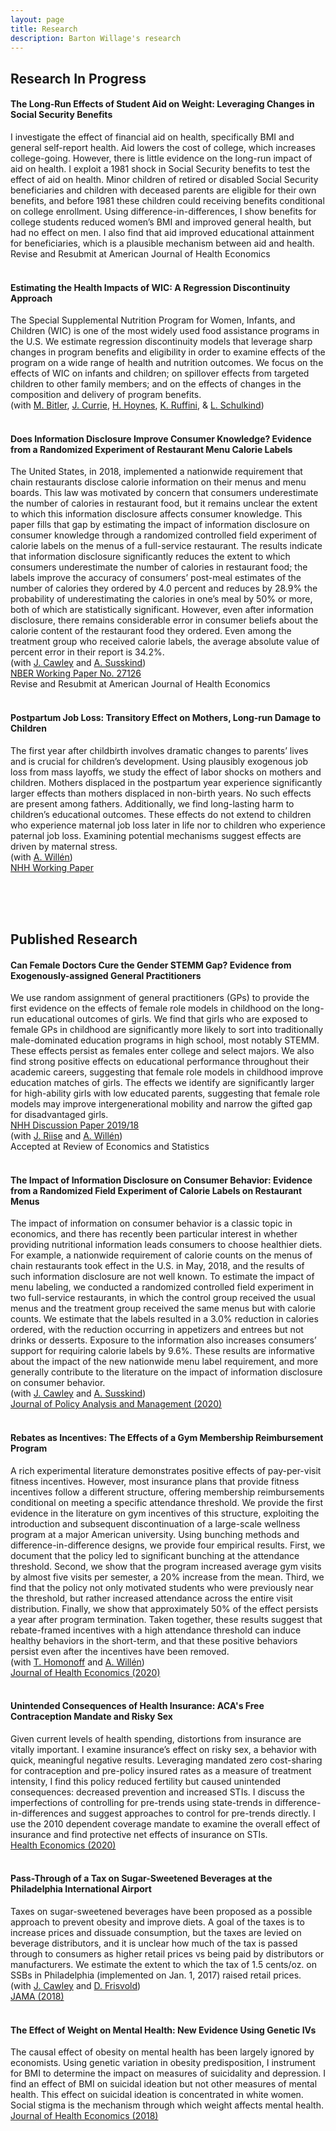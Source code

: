 ```yaml
---
layout: page
title: Research
description: Barton Willage's research
---
```



## Research In Progress

#### The Long-Run Effects of Student Aid on Weight: Leveraging Changes in Social Security Benefits
I investigate the effect of financial aid on health, specifically BMI and general self-report health. Aid lowers the cost of college, which increases college-going. However, there is little evidence on the long-run impact of aid on health. I exploit a 1981 shock in Social Security benefits to test the effect of aid on health. Minor children of retired or disabled Social Security beneficiaries and children with deceased parents are eligible for their own benefits, and before 1981 these children could receiving benefits conditional on college enrollment. Using difference-in-differences, I show benefits for college students reduced women’s BMI and improved general health, but had no effect on men. I also find that aid improved educational attainment for beneficiaries, which is a plausible mechanism between aid and health.<br>
Revise and Resubmit at American Journal of Health Economics
<br><br>

#### Estimating the Health Impacts of WIC: A Regression Discontinuity Approach
The Special Supplemental Nutrition Program for Women, Infants, and Children (WIC) is one of the most widely used food assistance programs in the U.S. We estimate regression discontinuity models that leverage sharp changes in program benefits and eligibility in order to examine effects of the program on a wide range of health and nutrition outcomes. We focus on the effects of WIC on infants and children; on spillover effects from targeted children to other family members; and on the effects of changes in the composition and delivery of program benefits.<br>
(with [M. Bitler](https://sites.google.com/site/mbitler), [J. Currie](https://scholar.princeton.edu/jcurrie/home), [H. Hoynes](https://gspp.berkeley.edu/directories/faculty/hilary-hoynes), [K. Ruffini](https://sites.google.com/view/kristaruffini/), & [L. Schulkind](http://lisaschulkind.weebly.com/))
<br><br>

#### Does Information Disclosure Improve Consumer Knowledge? Evidence from a Randomized Experiment of Restaurant Menu Calorie Labels
The United States, in 2018, implemented a nationwide requirement that chain restaurants disclose calorie information on their menus and menu boards. This law was motivated by concern that consumers underestimate the number of calories in restaurant food, but it remains unclear the extent to which this information disclosure affects consumer knowledge. This paper fills that gap by estimating the impact of information disclosure on consumer knowledge through a randomized controlled field experiment of calorie labels on the menus of a full-service restaurant. The results indicate that information disclosure significantly reduces the extent to which consumers underestimate the number of calories in restaurant food; the labels improve the accuracy of consumers’ post-meal estimates of the number of calories they ordered by 4.0 percent and reduces by 28.9% the probability of underestimating the calories in one’s meal by 50% or more, both of which are statistically significant. However, even after information disclosure, there remains considerable error in consumer beliefs about the calorie content of the restaurant food they ordered. Even among the treatment group who received calorie labels, the average absolute value of percent error in their report is 34.2%.<br>
(with [J. Cawley](https://www.human.cornell.edu/people/jhc38) and [A. Susskind](https://sha.cornell.edu/faculty-research/faculty/ams76))<br>
<a href="http://www.nber.org/papers/w27126">NBER Working Paper No. 27126 </a><br>
Revise and Resubmit at American Journal of Health Economics
<br><br>

#### Postpartum Job Loss: Transitory Effect on Mothers, Long-run Damage to Children
The first year after childbirth involves dramatic changes to parents’ lives and is crucial for children’s development. Using plausibly exogenous job loss from mass layoffs, we study the effect of labor shocks on mothers and children. Mothers displaced in the postpartum year experience significantly larger effects than mothers displaced in non-birth years. No such effects are present among fathers. Additionally, we find long-lasting harm to children’s educational outcomes. These effects do not extend to children who experience maternal job loss later in life nor to children who experience paternal job loss. Examining potential mechanisms suggest effects are driven by maternal stress.  
(with [A. Willén](https://www.alexanderwillen.com/))<br>
[NHH Working Paper](https://openaccess.nhh.no/nhh-xmlui/bitstream/handle/11250/2688961/DP%2022.pdf?sequence=1&isAllowed=y)
<br><br>


<br><br>
## Published Research

#### Can Female Doctors Cure the Gender STEMM Gap? Evidence from Exogenously-assigned General Practitioners
We use random assignment of general practitioners (GPs) to provide the first evidence on the effects of female role models in childhood on the long-run educational outcomes of girls. We find that girls who are exposed to female GPs in childhood are significantly more likely to sort into traditionally male-dominated education programs in high school, most notably STEMM. These effects persist as females enter college and select majors. We also find strong positive effects on educational performance throughout their academic careers, suggesting that female role models in childhood improve education matches of girls. The effects we identify are significantly larger for high-ability girls with low educated parents, suggesting that female role models may improve intergenerational mobility and narrow the gifted gap for disadvantaged girls. <br>
<a href="https://openaccess.nhh.no/nhh-xmlui/bitstream/handle/11250/2621215/DP%2018.pdf?sequence=1&isAllowed=yba">NHH Discussion Paper 2019/18 </a><br>
(with [J. Riise](https://sites.google.com/site/julieriisecv/) and [A. Willén](https://www.alexanderwillen.com/))<br>
Accepted at Review of Economics and Statistics<br><br>


#### The Impact of Information Disclosure on Consumer Behavior: Evidence from a Randomized Field Experiment of Calorie Labels on Restaurant Menus
The impact of information on consumer behavior is a classic topic in economics, and there has recently been particular interest in whether providing nutritional information leads consumers to choose healthier diets. For example, a nationwide requirement of calorie counts on the menus of chain restaurants took effect in the U.S. in May, 2018, and the results of such information disclosure are not well known. To estimate the impact of menu labeling, we conducted a randomized controlled field experiment in two full-service restaurants, in which the control group received the usual menus and the treatment group received the same menus but with calorie counts. We estimate that the labels resulted in a 3.0% reduction in calories ordered, with the reduction occurring in appetizers and entrees but not drinks or desserts. Exposure to the information also increases consumers’ support for requiring calorie labels by 9.6%. These results are informative about the impact of the new nationwide menu label requirement, and more generally contribute to the literature on the impact of information disclosure on consumer behavior. <br>
(with [J. Cawley](https://www.human.cornell.edu/people/jhc38) and [A. Susskind](https://sha.cornell.edu/faculty-research/faculty/ams76))<br>
[Journal of Policy Analysis and Management (2020)](https://onlinelibrary.wiley.com/doi/10.1002/pam.22219)
<br><br>


#### Rebates as Incentives: The Effects of a Gym Membership Reimbursement Program
A rich experimental literature demonstrates positive effects of pay-per-visit fitness incentives. However, most insurance plans that provide fitness incentives follow a different structure, offering membership reimbursements conditional on meeting a specific attendance threshold. We provide the first evidence in the literature on gym incentives of this structure, exploiting the introduction and subsequent discontinuation of a large-scale wellness program at a major American university. Using bunching methods and difference-in-difference designs, we provide four empirical results. First, we document that the policy led to significant bunching at the attendance threshold. Second, we show that the program increased average gym visits by almost five visits per semester, a 20% increase from the mean. Third, we find that the policy not only motivated students who were previously near the threshold, but rather increased attendance across the entire visit distribution. Finally, we show that approximately 50% of the effect persists a year after program termination. Taken together, these results suggest that rebate-framed incentives with a high attendance threshold can induce healthy behaviors in the short-term, and that these positive behaviors persist even after the incentives have been removed.<br>
(with [T. Homonoff](https://wagner.nyu.edu/community/faculty/tatiana-homonoff) and [A. Willén](https://www.alexanderwillen.com/))<br>
[Journal of Health Economics (2020)](https://www.sciencedirect.com/science/article/pii/S0167629619310367)
<br><br>


#### Unintended Consequences of Health Insurance: ACA's Free Contraception Mandate and Risky Sex
Given current levels of health spending, distortions from insurance are vitally important. I examine insurance’s effect on risky sex, a behavior with quick, meaningful negative results. Leveraging mandated zero cost-sharing for contraception and pre-policy insured rates as a measure of treatment intensity, I find this policy reduced fertility but caused unintended consequences: decreased prevention and increased STIs. I discuss the imperfections of controlling for pre-trends using state-trends in difference-in-differences and suggest approaches to control for pre-trends directly. I use the 2010 dependent coverage mandate to examine the overall effect of insurance and find protective net effects of insurance on STIs.<br>
[Health Economics (2020)](https://onlinelibrary.wiley.com/doi/full/10.1002/hec.3967?af=R)
<br><br>


#### Pass-Through of a Tax on Sugar-Sweetened Beverages at the Philadelphia International Airport
Taxes on sugar-sweetened beverages have been proposed as a possible approach to prevent obesity and improve diets. A goal of the taxes is to increase prices and dissuade consumption, but the taxes are levied on beverage distributors, and it is unclear how much of the tax is passed through to consumers as higher retail prices vs being paid by distributors or manufacturers. We estimate the extent to which the tax of 1.5 cents/oz. on SSBs in Philadelphia (implemented on Jan. 1, 2017) raised retail prices.<br>
(with [J. Cawley](https://www.human.cornell.edu/people/jhc38) and [D. Frisvold](https://www.biz.uiowa.edu/frisvold/))<br>
[JAMA (2018)](https://jamanetwork.com/journals/jama/fullarticle/2660167)
<br><br>


#### The Effect of Weight on Mental Health: New Evidence Using Genetic IVs
The causal effect of obesity on mental health has been largely ignored by economists. Using genetic variation in obesity predisposition, I instrument for BMI to determine the impact on measures of suicidality and depression. I find an effect of BMI on suicidal ideation but not other measures of mental health. This effect on suicidal ideation is concentrated in white women. Social stigma is the mechanism through which weight affects mental health.<br>
[Journal of Health Economics (2018)](https://www.sciencedirect.com/science/article/pii/S0167629617303223)
<br><br>












<!--[click here for the most recent version of the paper]({{ BASE_PATH}}/pages/working_papers/sample-working-paper.pdf)


<!-- Note: this is how to write a comment in HTML. Everything in here won't show up on your webpage.-->

<!--
To increase the size of the title, use fewer # in front of the paper title.
To decrease the size of the title, use more #. 
To remove the italics, remove the * before and after the description
To remove the underline from the title, remove the <u> tags (<u> and </u>)
-->
